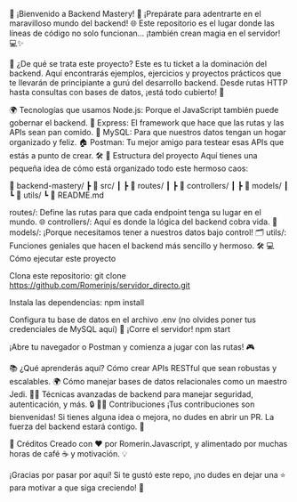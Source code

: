 🎉 ¡Bienvenido a Backend Mastery! 🚀
¡Prepárate para adentrarte en el maravilloso mundo del backend! 🌐 Este repositorio es el lugar donde las líneas de código no solo funcionan... ¡también crean magia en el servidor! 💻✨

🤔 ¿De qué se trata este proyecto?
Este es tu ticket a la dominación del backend. Aquí encontrarás ejemplos, ejercicios y proyectos prácticos que te llevarán de principiante a gurú del desarrollo backend. Desde rutas HTTP hasta consultas con bases de datos, ¡está todo cubierto! 💪

🌍 Tecnologías que usamos
Node.js: Porque el JavaScript también puede gobernar el backend. 🚀
Express: El framework que hace que las rutas y las APIs sean pan comido. 🍞
MySQL: Para que nuestros datos tengan un hogar organizado y feliz. 🏠
Postman: Tu mejor amigo para testear esas APIs que estás a punto de crear. 🛠
📁 Estructura del proyecto
Aquí tienes una pequeña idea de cómo está organizado todo este hermoso caos:

📁 backend-mastery/
 ┣ 📂 src/
 ┃ ┣ 📂 routes/
 ┃ ┣ 📂 controllers/
 ┃ ┣ 📂 models/
 ┃ ┗ 📂 utils/
 ┗ 📄 README.md
 
routes/: Define las rutas para que cada endpoint tenga su lugar en el mundo. 🌐
controllers/: Aquí es donde la lógica del backend cobra vida. 🤖
models/: ¡Porque necesitamos tener a nuestros datos bajo control! 🗂
utils/: Funciones geniales que hacen el backend más sencillo y hermoso. 🛠
💻 Cómo ejecutar este proyecto

Clona este repositorio:
git clone https://github.com/Romerinjs/servidor_directo.git

Instala las dependencias:
npm install

Configura tu base de datos en el archivo .env (no olvides poner tus credenciales de MySQL aquí) 📄
¡Corre el servidor!
npm start

¡Abre tu navegador o Postman y comienza a jugar con las rutas! 🎮

📚 ¿Qué aprenderás aquí?
Cómo crear APIs RESTful que sean robustas y escalables. 🌍
Cómo manejar bases de datos relacionales como un maestro Jedi. 🧙‍♂️
Técnicas avanzadas de backend para manejar seguridad, autenticación, y más. 🔒
🦸‍♀️ Contribuciones
¡Tus contribuciones son bienvenidas! Si tienes alguna idea o mejora, no dudes en abrir un PR. La fuerza del backend estará contigo. 💫

🎉 Créditos
Creado con ❤️ por Romerin.Javascript, y alimentado por muchas horas de café ☕ y motivación. 💡

¡Gracias por pasar por aquí! Si te gustó este repo, ¡no dudes en dejar una ⭐ para motivar a que siga creciendo! 🌟

